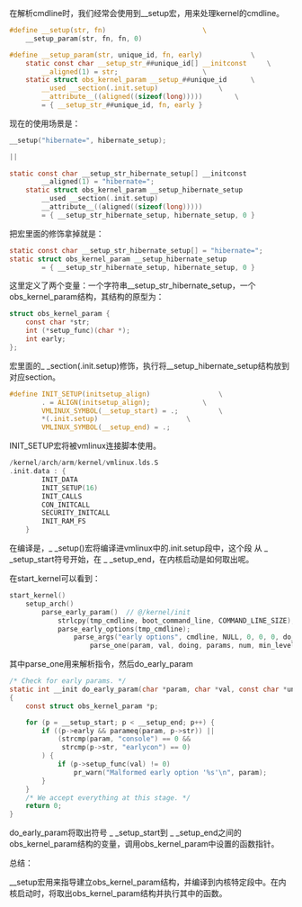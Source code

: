 在解析cmdline时，我们经常会使用到__setup宏，用来处理kernel的cmdline。

```c
#define __setup(str, fn)                        \            
    __setup_param(str, fn, fn, 0)
```

```c
#define __setup_param(str, unique_id, fn, early)            \
    static const char __setup_str_##unique_id[] __initconst     \
        __aligned(1) = str;                     \
    static struct obs_kernel_param __setup_##unique_id      \
        __used __section(.init.setup)               \
        __attribute__((aligned((sizeof(long)))))        \
        = { __setup_str_##unique_id, fn, early }
```

现在的使用场景是：

```c
__setup("hibernate=", hibernate_setup);

||
    
static const char __setup_str_hibernate_setup[] __initconst    
        __aligned(1) = "hibernate=";                    
    static struct obs_kernel_param __setup_hibernate_setup     
        __used __section(.init.setup)              
        __attribute__((aligned((sizeof(long)))))        
        = { __setup_str_hibernate_setup, hibernate_setup, 0 }

```

把宏里面的修饰拿掉就是：

```c
static const char __setup_str_hibernate_setup[] = "hibernate=";                    
static struct obs_kernel_param __setup_hibernate_setup     
        = { __setup_str_hibernate_setup, hibernate_setup, 0 }

```

这里定义了两个变量：一个字符串__setup_str_hibernate_setup，一个obs_kernel_param结构，其结构的原型为：

```c
struct obs_kernel_param {                 
    const char *str;
    int (*setup_func)(char *);
    int early;
};
```

宏里面的_ _section(.init.setup)修饰，执行将__setup_hibernate_setup结构放到对应section。

```c
#define INIT_SETUP(initsetup_align)					\
		. = ALIGN(initsetup_align);				\
	    VMLINUX_SYMBOL(__setup_start) = .;			\
		*(.init.setup)						\
		VMLINUX_SYMBOL(__setup_end) = .;

```

INIT_SETUP宏将被vmlinux连接脚本使用。

```c
/kernel/arch/arm/kernel/vmlinux.lds.S
.init.data : {
		INIT_DATA
		INIT_SETUP(16)
		INIT_CALLS
		CON_INITCALL
		SECURITY_INITCALL
		INIT_RAM_FS
	}
```

在编译是，_ _setup()宏将编译进vmlinux中的.init.setup段中，这个段 从 _ _setup_start符号开始，在 _ _setup_end，在内核启动是如何取出呢。

在start_kernel可以看到：

```c
start_kernel()
    setup_arch()
        parse_early_param()  // @/kernel/init
            strlcpy(tmp_cmdline, boot_command_line, COMMAND_LINE_SIZE); // 赋值cmdline
            parse_early_options(tmp_cmdline);
                parse_args("early options", cmdline, NULL, 0, 0, 0, do_early_param);
                    parse_one(param, val, doing, params, num, min_level, max_level,unknown);

```

其中parse_one用来解析指令，然后do_early_param

```c
/* Check for early params. */
static int __init do_early_param(char *param, char *val, const char *unused)
{
	const struct obs_kernel_param *p;

	for (p = __setup_start; p < __setup_end; p++) {
		if ((p->early && parameq(param, p->str)) ||
		    (strcmp(param, "console") == 0 &&
		     strcmp(p->str, "earlycon") == 0)
		) {
			if (p->setup_func(val) != 0)
				pr_warn("Malformed early option '%s'\n", param);
		}
	}
	/* We accept everything at this stage. */
	return 0;
}
```

do_early_param将取出符号  _ _setup_start到 _ _setup_end之间的obs_kernel_param结构的变量，调用obs_kernel_param中设置的函数指针。

总结：

__setup宏用来指导建立obs_kernel_param结构，并编译到内核特定段中。在内核启动时，将取出obs_kernel_param结构并执行其中的函数。

